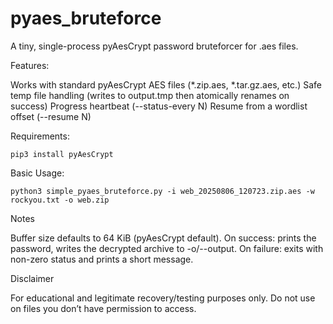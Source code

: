 # pyaes_bruteforce
A tiny, single-process pyAesCrypt password bruteforcer for .aes files.

Features:

Works with standard pyAesCrypt AES files (*.zip.aes, *.tar.gz.aes, etc.)
Safe temp file handling (writes to output.tmp then atomically renames on success)
Progress heartbeat (--status-every N)
Resume from a wordlist offset (--resume N)

Requirements:

`pip3 install pyAesCrypt`

Basic Usage:

`python3 simple_pyaes_bruteforce.py -i web_20250806_120723.zip.aes -w rockyou.txt -o web.zip`


Notes

Buffer size defaults to 64 KiB (pyAesCrypt default).
On success: prints the password, writes the decrypted archive to -o/--output.
On failure: exits with non-zero status and prints a short message.

Disclaimer

For educational and legitimate recovery/testing purposes only. Do not use on files you don’t have permission to access.
